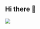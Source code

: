 ## Hi there 👋

<!--
**7ianostalgia/7ianostalgia** is a ✨ _special_ ✨ repository because its `README.md` (this file) appears on your GitHub profile.

Here are some ideas to get you started:

- 🔭 I’m currently working on ...
- 🌱 I’m currently learning ...
- 👯 I’m looking to collaborate on ...
- 🤔 I’m looking for help with ...
- 💬 Ask me about ...
- 📫 How to reach me: ...
- 😄 Pronouns: ...
- ⚡ Fun fact: ...
-->
<img   align="center" src="https://github-readme-stats.vercel.app/api?username=7ianostalgia&locale=cn&line_height=33&show_icons=true&hide=&theme=&rank_icon=github"/>
